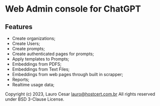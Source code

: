 # Web Admin console for ChatGPT



## Features

- Create organizations;
- Create Users;
- Create prompts;
- Create authenticated pages for prompts;
- Apply templates to Prompts;
- Embeddings from PDFS;
- Embeddings from Text Files;
- Embeddings from web pages through built in scrapper;
- Reports;
- Realtime usage data;


Copyright (c) 2023, Lauro Cesar <lauro@hostcert.com.br>
All rights reserved under BSD 3-Clause License.
